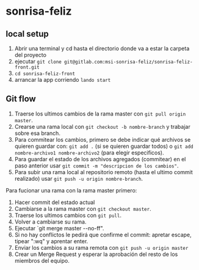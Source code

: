 # sonrisa-feliz

## local setup

1. Abrir una terminal y cd hasta el directorio donde va a estar la carpeta del proyecto
2. ejecutar `git clone git@gitlab.com:msi-sonrisa-feliz/sonrisa-feliz-front.git`
3. `cd sonrisa-feliz-front`
4. arrancar la app corriendo `lando start`


## Git flow
1. Traerse los ultimos cambios de la rama master con `git pull origin master`.
2. Crearse una rama local con `git checkout -b nombre-branch` y trabajar sobre esa branch.
3. Para commitear los cambios, primero se debe indicar qué archivos se quieren guardar con: `git add .` (si se quieren guardar todos) o `git add nombre-archivo1 nombre-archivo2` (para elegir especificos).
4. Para guardar el estado de los archivos agregados (commitear) en el paso anterior usar `git commit -m "descripcion de los cambios"`.
5. Para subir una rama local al repositorio remoto (hasta el ultimo commit realizado) usar `git push -u origin nombre-branch`.

Para fucionar una rama con la rama master primero:
1. Hacer commit del estado actual
2. Cambiarse a la rama master con `git checkout master`.
3. Traerse los ultimos cambios con `git pull`.
4. Volver a cambiarse su rama.
5. Ejecutar `git merge master --no-ff".
6. Si no hay conflictos le pedirá que confirme el commit: apretar escape, tipear ":wq" y aprentar enter.
7. Enviar los cambios a su rama remota con `git push -u origin master`
8. Crear un Merge Request y esperar la aprobación del resto de los miembros del equipo.

